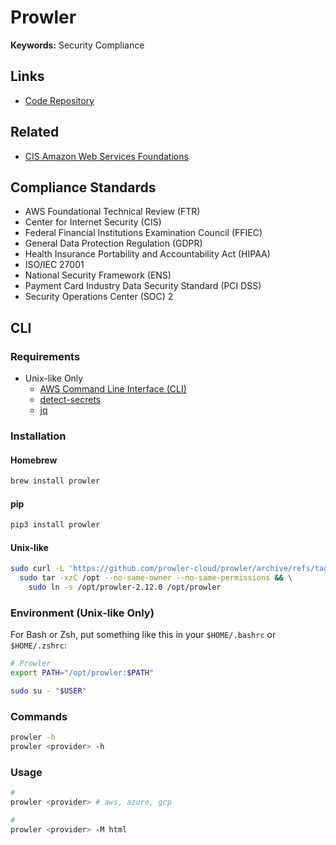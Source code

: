 # Prowler

**Keywords:** Security Compliance

## Links

- [Code Repository](https://github.com/prowler-cloud/prowler)

## Related

- [CIS Amazon Web Services Foundations](https://d0.awsstatic.com/whitepapers/compliance/AWS_CIS_Foundations_Benchmark.pdf)

## Compliance Standards

- AWS Foundational Technical Review (FTR)
- Center for Internet Security (CIS)
- Federal Financial Institutions Examination Council (FFIEC)
- General Data Protection Regulation (GDPR)
- Health Insurance Portability and Accountability Act (HIPAA)
- ISO/IEC 27001
- National Security Framework (ENS)
- Payment Card Industry Data Security Standard (PCI DSS)
- Security Operations Center (SOC) 2

## CLI

### Requirements

- Unix-like Only
  - [AWS Command Line Interface (CLI)](/aws/aws-cli.md)
  - [detect-secrets](/detect-secrets.md)
  - [jq](/jq.md)

### Installation

#### Homebrew

```sh
brew install prowler
```

#### pip

```sh
pip3 install prowler
```

#### Unix-like

```sh
sudo curl -L 'https://github.com/prowler-cloud/prowler/archive/refs/tags/2.12.0.tar.gz' | \
  sudo tar -xzC /opt --no-same-owner --no-same-permissions && \
    sudo ln -s /opt/prowler-2.12.0 /opt/prowler
```

### Environment (Unix-like Only)

For Bash or Zsh, put something like this in your `$HOME/.bashrc` or `$HOME/.zshrc`:

```sh
# Prowler
export PATH="/opt/prowler:$PATH"
```

```sh
sudo su - "$USER"
```

### Commands

```sh
prowler -h
prowler <provider> -h
```

### Usage

```sh
#
prowler <provider> # aws, azure, gcp

#
prowler <provider> -M html
```
